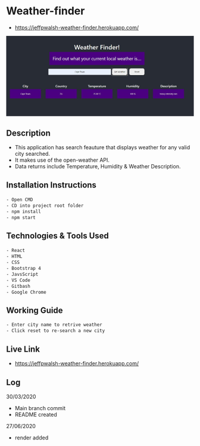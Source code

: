 
# Weather-finder
 - https://jeffpwalsh-weather-finder.herokuapp.com/
 
 
 ![WEATHER FINDER RENDER](/render.JPG)
 
 
 ## Description
 - This application has search feauture that displays weather for any valid city searched.
 - It makes use of the open-weather API.
 - Data returns include Temperature, Humidity & Weather Description.
 
## Installation Instructions

``` 
- Open CMD
- CD into project root folder
- npm install
- npm start
```
    
## Technologies & Tools Used

``` 
- React
- HTML
- CSS
- Bootstrap 4
- JavsScript
- VS Code
- Gitbash
- Google Chrome
```
    
## Working Guide
  
 ``` 
- Enter city name to retrive weather
- Click reset to re-search a new city
```
     
## Live Link

- https://jeffpwalsh-weather-finder.herokuapp.com/
  
 ## Log
 30/03/2020
 
- Main branch commit
- README created

27/06/2020

- render added

